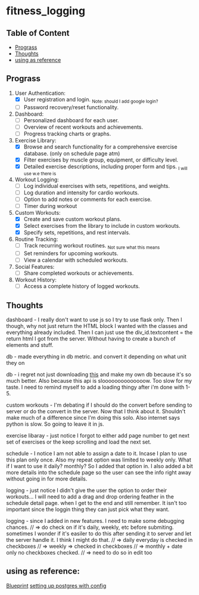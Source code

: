 # fitness_logging

## Table of Content

- [Prograss](#Prograss)
- [Thoughts](#Thoughts)
- [using as reference](#using-as-reference)

## Prograss

1. User Authentication:
   - [x] User registration and login. <sub>Note: should I add google login?</sub>
   - [ ] Password recovery/reset functionality.
2. Dashboard:
   - [ ] Personalized dashboard for each user.
   - [ ] Overview of recent workouts and achievements.
   - [ ] Progress tracking charts or graphs.
3. Exercise Library:
   - [x] Browse and search functionality for a comprehensive exercise database. (only on schedule page atm)
   - [x] Filter exercises by muscle group, equipment, or difficulty level.
   - [x] Detailed exercise descriptions, including proper form and tips. <sub>I will use w.e there is </sub>
4. Workout Logging:
   - [ ] Log individual exercises with sets, repetitions, and weights.
   - [ ] Log duration and intensity for cardio workouts.
   - [ ] Option to add notes or comments for each exercise.
   - [ ] Timer during workout
5. Custom Workouts:
   - [x] Create and save custom workout plans.
   - [x] Select exercises from the library to include in custom workouts.
   - [x] Specify sets, repetitions, and rest intervals.
6. Routine Tracking:
   - [ ] Track recurring workout routines. <sub>Not sure what this means</sub>
   - [ ] Set reminders for upcoming workouts.
   - [ ] View a calendar with scheduled workouts.
7. Social Features:
   - [ ] Share completed workouts or achievements.
8. Workout History:
   - [ ] Access a complete history of logged workouts.

## Thoughts

dashboard - I really don't want to use js so I try to use flask only. Then I though, why not just return the HTML block I wanted with the classes and everything already included. Then I can just use the div_id.textcontent = the return html I got from the server. Without having to create a bunch of elements and stuff.

db - made everything in db metric. and convert it depending on what unit they on

db - i regret not just downloading [this](https://github.com/yuhonas/free-exercise-db) and make my own db because it's so much better. Also because this api is sloooooooooooooow. Too slow for my taste. I need to remind myself to add a loading thingy after i'm done with 1-5.

custom workouts - I'm debating if I should do the convert before sending to server or do the convert in the server. Now that I think about it. Shouldn't make much of a difference since I'm doing this solo. Also internet says python is slow. So going to leave it in js.

exercise libaray - just notice I forgot to either add page number to get next set of exercises or the keep scrolling and load the next set.

schedule - I notice I am not able to assign a date to it. Incase I plan to use this plan only once. Also my repeat option was limited to weekly only. What if I want to use it daily? monthly? So I added that option in. I also added a bit more details into the schedule page so the user can see the info right away without going in for more details.

logging - just notice I didn't give the user the option to order their workouts... I will need to add a drag and drop ordering feather in the schedule detail page. when I get to the end and still remember. It isn't too important since the loggin thing they can just pick what they want.

logging - since I added in new features. I need to make some debugging chances.
// => do check on if it's daily, weekly, etc before submiting. sometimes I wonder if it's easiler to do this after sending it to server and let the server handle it. I think I might do that.
// => daily everyday is checked in checkboxes
// => weekly => checked in checkboxes
// => monthly + date only no checkboxes checked.
// => need to do so in edit too

## using as reference:

[Blueprint](https://realpython.com/flask-blueprint/)
[setting up postgres with config](https://realpython.com/flask-by-example-part-2-postgres-sqlalchemy-and-alembic/)
